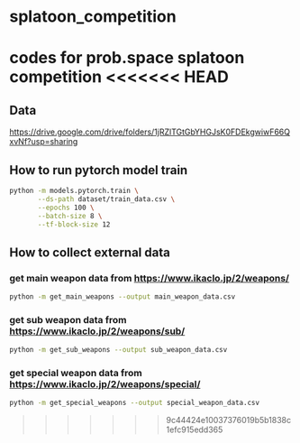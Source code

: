 # splatoon_competition
codes for prob.space splatoon competition
<<<<<<< HEAD
=======

## Data
https://drive.google.com/drive/folders/1jRZlTGtGbYHGJsK0FDEkgwiwF66QxvNf?usp=sharing

## How to run pytorch model train

```bash
python -m models.pytorch.train \
       --ds-path dataset/train_data.csv \
       --epochs 100 \
       --batch-size 8 \
       --tf-block-size 12
```

## How to collect external data

### get main weapon data from https://www.ikaclo.jp/2/weapons/

```bash
python -m get_main_weapons --output main_weapon_data.csv
```

### get sub weapon data from https://www.ikaclo.jp/2/weapons/sub/

```bash
python -m get_sub_weapons --output sub_weapon_data.csv
```

### get special weapon data from https://www.ikaclo.jp/2/weapons/special/

```bash
python -m get_special_weapons --output special_weapon_data.csv
```
>>>>>>> 9c44424e10037376019b5b1838c1efc915edd365
